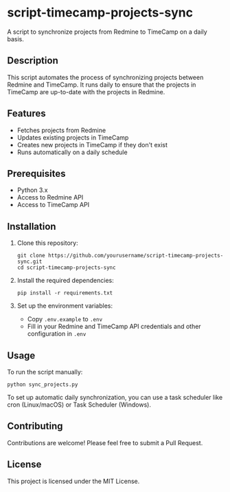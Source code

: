
# script-timecamp-projects-sync

A script to synchronize projects from Redmine to TimeCamp on a daily basis.

## Description

This script automates the process of synchronizing projects between Redmine and TimeCamp. It runs daily to ensure that the projects in TimeCamp are up-to-date with the projects in Redmine.

## Features

- Fetches projects from Redmine
- Updates existing projects in TimeCamp
- Creates new projects in TimeCamp if they don't exist
- Runs automatically on a daily schedule

## Prerequisites

- Python 3.x
- Access to Redmine API
- Access to TimeCamp API

## Installation

1. Clone this repository:
   ```
   git clone https://github.com/yourusername/script-timecamp-projects-sync.git
   cd script-timecamp-projects-sync
   ```

2. Install the required dependencies:
   ```
   pip install -r requirements.txt
   ```

3. Set up the environment variables:
   - Copy `.env.example` to `.env`
   - Fill in your Redmine and TimeCamp API credentials and other configuration in `.env`

## Usage

To run the script manually:

```
python sync_projects.py
```

To set up automatic daily synchronization, you can use a task scheduler like cron (Linux/macOS) or Task Scheduler (Windows).

## Contributing

Contributions are welcome! Please feel free to submit a Pull Request.

## License

This project is licensed under the MIT License.